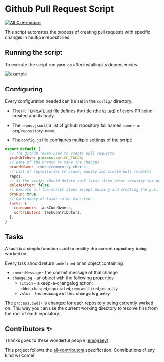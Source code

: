 # Github Pull Request Script
<!-- ALL-CONTRIBUTORS-BADGE:START - Do not remove or modify this section -->
[![All Contributors](https://img.shields.io/badge/all_contributors-0-orange.svg?style=flat-square)](#contributors-)
<!-- ALL-CONTRIBUTORS-BADGE:END -->

This script automates the process of creating pull requests with specific changes in multiple repositories.

## Running the script

To execute the script run `yarn go` after installing its dependencies.

![example](https://user-images.githubusercontent.com/12702016/76018527-f4346500-5efe-11ea-8ed3-dcd1d6234445.png)

## Configuring

Every configuration needed can be set in the `config/` directory.

- The `PR_TEMPLATE.md` file defines the title (the `h1` tag) of every PR being created and its body.

- The `repos.json` is a list of github repository full names: `owner-or-org/repository-name`.

- The `config.js` file configures multiple settings of the script:

```js
export default {
  // The github token used to create pull requests
  githubToken: process.env.GH_TOKEN,
  // Name of the branch to make the changes
  branchName: 'chore/community-chores',
  // List of repositories to clone, modify and create pull requests
  repos,
  // If the script should delete each local clone after creating the pull request
  deleteAfter: false,
  // Execute all the script steps except pushing and creating the pull request.
  dryRun: true,
  // Dictionary of tasks to be executed.
  tasks: {
    codeowners: taskCodeOwners,
    contributors: taskContributors,
  },
}
```

## Tasks

A task is a simple function used to modify the current repository being worked on.

Every task should return `undefined` or an object containing:

- `commitMessage` - the commit message of that change
- `changeLog` - an object with the following properties
  - `action` - a keep-a-changelog action: `added`,`changed`,`deprecated`,`removed`,`fixed`,`security`
  - `value` - the message of this change log entry

The `process.cwd()` is changed for each repository being currently worked on. This way you can use the current working directory to resolve files from the root of each repository.

## Contributors ✨

Thanks goes to these wonderful people ([emoji key](https://allcontributors.org/docs/en/emoji-key)):

<!-- ALL-CONTRIBUTORS-LIST:START - Do not remove or modify this section -->
<!-- prettier-ignore-start -->
<!-- markdownlint-disable -->
<!-- markdownlint-enable -->
<!-- prettier-ignore-end -->
<!-- ALL-CONTRIBUTORS-LIST:END -->

This project follows the [all-contributors](https://github.com/all-contributors/all-contributors) specification. Contributions of any kind welcome!